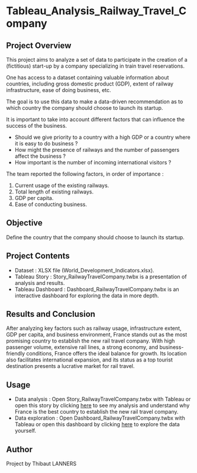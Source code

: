 # Tableau_Analysis_Railway_Travel_Company

## Project Overview
This project aims to analyze a set of data to participate in the creation of a (fictitious) start-up by a company specializing in train travel reservations.

One has access to a dataset containing valuable information about countries, including gross domestic product (GDP), extent of railway infrastructure, ease of doing business, etc.

The goal is to use this data to make a data-driven recommendation as to which country the company should choose to launch its startup.

It is important to take into account different factors that can influence the success of the business.
- Should we give priority to a country with a high GDP or a country where it is easy to do business ?
- How might the presence of railways and the number of passengers affect the business ?
- How important is the number of incoming international visitors ?

The team reported the following factors, in order of importance :
1. Current usage of the existing railways.
2. Total length of existing railways.
3. GDP per capita.
4. Ease of conducting business.

## Objective 
Define the country that the company should choose to launch its startup.

## Project Contents 
- Dataset : XLSX file (World_Development_Indicators.xlsx).
- Tableau Story : Story_RailwayTravelCompany.twbx is a presentation of analysis and results.
- Tableau Dashboard : Dashboard_RailwayTravelCompany.twbx is an interactive dashboard for exploring the data in more depth.

## Results and Conclusion
After analyzing key factors such as railway usage, infrastructure extent, GDP per capita, and business environment, France stands out as the most promising country to establish the new rail travel company. With high passenger volume, extensive rail lines, a strong economy, and business-friendly conditions, France offers the ideal balance for growth. Its location also facilitates international expansion, and its status as a top tourist destination presents a lucrative market for rail travel.

## Usage
- Data analysis : Open Story_RailwayTravelCompany.twbx with Tableau or open this story by clicking [here](https://public.tableau.com/views/Story_RailwayTravelCompany/Histoire1?:language=fr-FR&:sid=&:redirect=auth&:display_count=n&:origin=viz_share_link) to see my analysis and understand why France is the best country to establish the new rail travel company.
- Data exploration : Open Dashboard_RailwayTravelCompany.twbx with Tableau or open this dashboard by clicking [here](https://public.tableau.com/views/Dashboard_RailwayTravelCompany/Tableaudebord3?:language=fr-FR&:sid=&:redirect=auth&:display_count=n&:origin=viz_share_link) to explore the data yourself.

## Author
Project by Thibaut LANNERS












